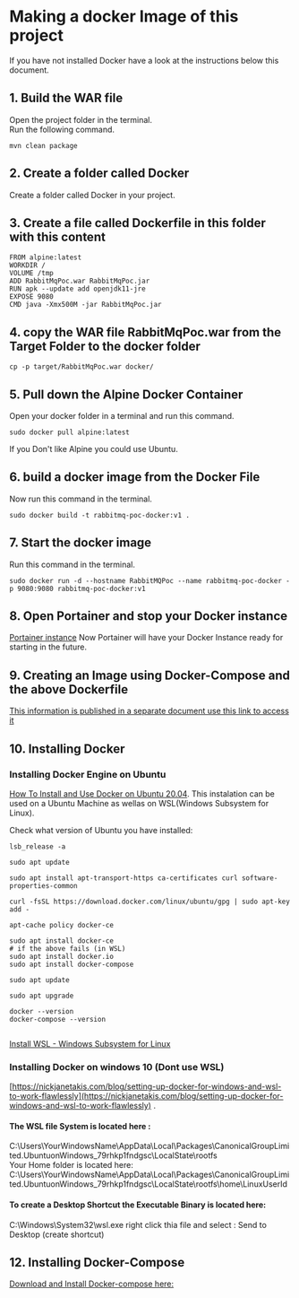 # Making a docker Image of this project
If you have not installed Docker have a look at the instructions below this document.

## 1. Build the WAR file
Open the project folder in the terminal.   
Run the following command.   
```
mvn clean package
```
## 2. Create a folder called Docker
Create a folder called Docker in your project.   

## 3. Create a file called  Dockerfile in this folder with this content

```
FROM alpine:latest
WORKDIR /
VOLUME /tmp
ADD RabbitMqPoc.war RabbitMqPoc.jar
RUN apk --update add openjdk11-jre
EXPOSE 9080
CMD java -Xmx500M -jar RabbitMqPoc.jar
```
## 4. copy the WAR file RabbitMqPoc.war from the Target Folder to the docker folder
```
cp -p target/RabbitMqPoc.war docker/
```

## 5. Pull down the Alpine Docker Container
Open your docker folder in a terminal and run this command.   

```
sudo docker pull alpine:latest

```
If you Don't like Alpine you could use Ubuntu.   

## 6. build a docker image from the Docker File
Now run this command in the terminal.   
```
sudo docker build -t rabbitmq-poc-docker:v1 .

```

## 7. Start the docker image 
Run this command in the terminal.   
```
sudo docker run -d --hostname RabbitMQPoc --name rabbitmq-poc-docker -p 9080:9080 rabbitmq-poc-docker:v1

```
## 8. Open Portainer and stop your Docker instance
[Portainer instance](http://localhost:9000/)
Now Portainer will have your Docker Instance ready for starting in the future.   

## 9. Creating an Image using Docker-Compose and the above Dockerfile
[This information is published in a separate document use this link to access it](https://github.com/nic0michael/RabbitMQProducerMicroservice/blob/master/%20Creating%20an%20Image%20using%20Docker-Compose%20and%20a%20Dockerfile.md)

## 10. Installing Docker

### Installing Docker Engine on Ubuntu
[How To Install and Use Docker on Ubuntu 20.04](https://www.digitalocean.com/community/tutorials/how-to-install-and-use-docker-on-ubuntu-20-04). 
This instalation can be used on a Ubuntu Machine as wellas on WSL(Windows Subsystem for Linux). 

Check what version of Ubuntu you have installed: 
```
lsb_release -a
```

```
sudo apt update

sudo apt install apt-transport-https ca-certificates curl software-properties-common

curl -fsSL https://download.docker.com/linux/ubuntu/gpg | sudo apt-key add -

apt-cache policy docker-ce

sudo apt install docker-ce
# if the above fails (in WSL)
sudo apt install docker.io
sudo apt install docker-compose

sudo apt update

sudo apt upgrade

docker --version
docker-compose --version
 
```

[Install WSL - Windows Subsystem for Linux](https://docs.microsoft.com/en-us/windows/wsl/install)

###  Installing Docker on windows 10 (Dont use WSL)
[https://nickjanetakis.com/blog/setting-up-docker-for-windows-and-wsl-to-work-flawlessly](https://nickjanetakis.com/blog/setting-up-docker-for-windows-and-wsl-to-work-flawlessly) . 

#### The WSL file System is located here :
C:\Users\YourWindowsName\AppData\Local\Packages\CanonicalGroupLimited.UbuntuonWindows_79rhkp1fndgsc\LocalState\rootfs  
Your Home folder is located here: 
C:\Users\YourWindowsName\AppData\Local\Packages\CanonicalGroupLimited.UbuntuonWindows_79rhkp1fndgsc\LocalState\rootfs\home\LinuxUserId  

#### To create a Desktop Shortcut the Executable Binary is located here:
C:\Windows\System32\wsl.exe 
right click thia file and select : Send to Desktop (create shortcut)


## 12. Installing Docker-Compose
[Download and Install Docker-compose here:](https://github.com/docker/compose/releases/)

